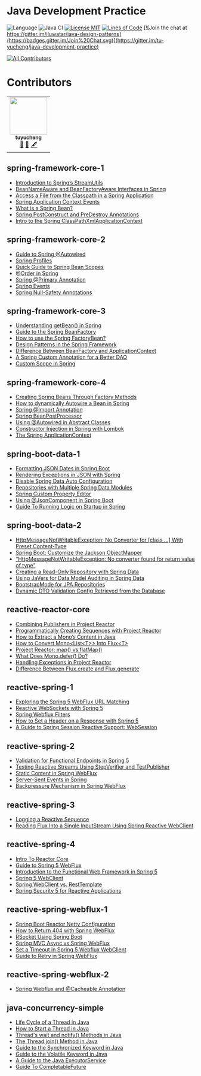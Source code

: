 <!-- the line below needs to be an empty line C: (its because kramdown isnt
     that smart and dearly wants an empty line before a heading to be able to
     display it as such, e.g. website) -->

# Java Development Practice

![Language](https://img.shields.io/badge/language-java-brightgreen)
![Java CI](https://github.com/iluwatar/java-design-patterns/workflows/Java%20CI/badge.svg)
[![License MIT](https://img.shields.io/badge/license-MIT-blue.svg)](https://raw.githubusercontent.com/tu-yucheng/java-development-practice/master/LICENSE.md)
[![Lines of Code](https://sonarcloud.io/api/project_badges/measure?project=tu-yucheng_java-development-practice&metric=ncloc)](https://sonarcloud.io/project/overview?id=tu-yucheng_java-development-practice)
[![Join the chat at https://gitter.im/iluwatar/java-design-patterns](https://badges.gitter.im/Join%20Chat.svg)](https://gitter.im/tu-yucheng/java-development-practice)
<!-- ALL-CONTRIBUTORS-BADGE:START - Do not remove or modify this section -->
[![All Contributors](https://img.shields.io/badge/all_contributors-1-orange.svg?style=flat-square)](#contributors)
<!-- ALL-CONTRIBUTORS-BADGE:END -->

# Contributors

<!-- ALL-CONTRIBUTORS-LIST:START - Do not remove or modify this section -->
<!-- prettier-ignore-start -->
<!-- markdownlint-disable -->
<table>
  <tr>
    <td align="center"><a href="https://github.com/tu-yucheng"><img src="https://avatars0.githubusercontent.com/u/4526195?v=4?s=100" width="100px;" alt=""/><br /><sub><b>tuyucheng</b></sub></a><br /><a href="#projectManagement-tuyucheng" title="Project Management">📆</a> <a href="#maintenance-tuyucheng" title="Maintenance">🚧</a> <a href="#content-tuyucheng" title="Content">🖋</a></td>
  </tr>
</table>

## spring-framework-core-1

- [Introduction to Spring’s StreamUtils](spring-framework-core-1/docs/Spring_StreamUtils.md)
- [BeanNameAware and BeanFactoryAware Interfaces in Spring](spring-framework-core-1/docs/Spring_Aware_Interface.md)
- [Access a File from the Classpath in a Spring Application](spring-framework-core-1/docs/Spring_Classpath_FileAccess.md)
- [Spring Application Context Events](spring-framework-core-1/docs/Spring_Context_Event.md)
- [What is a Spring Bean?](spring-framework-core-1/docs/Spring_Bean.md)
- [Spring PostConstruct and PreDestroy Annotations](spring-framework-core-1/docs/Spring_PostConstruct_Predestroy.md)
- [Intro to the Spring ClassPathXmlApplicationContext](spring-framework-core-1/docs/Spring_ClassPathXmlApplication.md)

## spring-framework-core-2

- [Guide to Spring @Autowired](spring-framework-core-2/docs/Spring_@Autowired.md)
- [Spring Profiles](spring-framework-core-2/docs/Spring_Profile.md)
- [Quick Guide to Spring Bean Scopes](spring-framework-core-2/docs/Spring_Bean_Scope.md)
- [@Order in Spring](spring-framework-core-2/docs/Spring_@Order.md)
- [Spring @Primary Annotation](spring-framework-core-2/docs/Spring_@Primary.md)
- [Spring Events](spring-framework-core-2/docs/Spring_Events.md)
- [Spring Null-Safety Annotations](spring-framework-core-2/docs/Spring_NullSafety.md)

## spring-framework-core-3

- [Understanding getBean() in Spring](spring-framework-core-3/docs/Spring_getBean().md)
- [Guide to the Spring BeanFactory](spring-framework-core-3/docs/Spring_BeanFactory.md)
- [How to use the Spring FactoryBean?](spring-framework-core-3/docs/Spring_FactoryBean.md)
- [Design Patterns in the Spring Framework](spring-framework-core-3/docs/Spring_DesignPattern.md)
- [Difference Between BeanFactory and ApplicationContext](spring-framework-core-3/docs/Spring_BeanFactory_ApplicationContext.md)
- [A Spring Custom Annotation for a Better DAO](spring-framework-core-3/docs/Spring_Annotation_BeanPreProcessor.md)
- [Custom Scope in Spring](spring-framework-core-3/docs/Spring_Custom_Scope.md)

## spring-framework-core-4

- [Creating Spring Beans Through Factory Methods](spring-framework-core-4/docs/Spring_FactoryMethod.md)
- [How to dynamically Autowire a Bean in Spring](spring-framework-core-4/docs/Spring_Dynamic_Autowired.md)
- [Spring @Import Annotation](spring-framework-core-4/docs/Spring_@Import.md)
- [Spring BeanPostProcessor](spring-framework-core-4/docs/Spring_BeanPostProcessor.md)
- [Using @Autowired in Abstract Classes](spring-framework-core-4/docs/Spring_@Autowired_AbstractClass.md)
- [Constructor Injection in Spring with Lombok](spring-framework-core-4/docs/Spring_Lombok.md)
- [The Spring ApplicationContext](spring-framework-core-4/docs/Spring_ApplicationContext.md)

## spring-boot-data-1

- [Formatting JSON Dates in Spring Boot](spring-boot-data-1/docs/SpringBoot_Format_Json.md)
- [Rendering Exceptions in JSON with Spring](spring-boot-data-1/docs/SpringBoot_Exception_Json.md)
- [Disable Spring Data Auto Configuration](spring-boot-data-1/docs/SpringBoot_DisableAutoConfig.md)
- [Repositories with Multiple Spring Data Modules](spring-boot-data-1/docs/SpringBoot_Multi_DataModule.md)
- [Spring Custom Property Editor](spring-boot-data-1/docs/SpringBoot_PropertyEditor.md)
- [Using @JsonComponent in Spring Boot](spring-boot-data-1/docs/SpringBoot_@JsonComponent.md)
- [Guide To Running Logic on Startup in Spring](spring-boot-data-1/docs/SpringBoot_RunSetupLogic.md)

## spring-boot-data-2

- [HttpMessageNotWritableException: No Converter for [class …] With Preset Content-Type]()
- [Spring Boot: Customize the Jackson ObjectMapper]()
- [“HttpMessageNotWritableException: No converter found for return value of type”]()
- [Creating a Read-Only Repository with Spring Data]()
- [Using JaVers for Data Model Auditing in Spring Data]()
- [BootstrapMode for JPA Repositories]()
- [Dynamic DTO Validation Config Retrieved from the Database]()

## reactive-reactor-core

- [Combining Publishers in Project Reactor](reactive-reactor-core/docs/Reactor_CombineStreams.md)
- [Programmatically Creating Sequences with Project Reactor](reactive-reactor-core/docs/Reactor_Flux_Sequences.md)
- [How to Extract a Mono’s Content in Java]()
- [How to Convert Mono<List<T\>> Into Flux<T\>]()
- [Project Reactor: map() vs flatMap()]()
- [What Does Mono.defer() Do?]()
- [Handling Exceptions in Project Reactor]()
- [Difference Between Flux.create and Flux.generate](reactive-reactor-core/docs/Reactor_Create_Generate.md)

## reactive-spring-1

- [Exploring the Spring 5 WebFlux URL Matching](reactive-spring-1/docs/Spring_MVC_URL_Matching.md)
- [Reactive WebSockets with Spring 5](reactive-spring-1/docs/Spring_Reactive_WebSockets.md)
- [Spring Webflux Filters](reactive-spring-1/docs/Spring_WebFlux_Filter.md)
- [How to Set a Header on a Response with Spring 5](reactive-spring-1/docs/Spring_WebFlux_Header.md)
- [A Guide to Spring Session Reactive Support: WebSession](reactive-spring-1/docs/Spring_Reactive_Session.md)

## reactive-spring-2

- [Validation for Functional Endpoints in Spring 5](reactive-spring-2/docs/Functional_Endpoints_Validation.md)
- [Testing Reactive Streams Using StepVerifier and TestPublisher](reactive-spring-2/docs/Reactive_StepVerifier.md)
- [Static Content in Spring WebFlux](reactive-spring-2/docs/WebFlux_Static_Content.md)
- [Server-Sent Events in Spring](reactive-spring-2/docs/WebFlux_Server_SendEvents.md)
- [Backpressure Mechanism in Spring WebFlux](reactive-spring-2/docs/WebFlux_Backpressure.md)

## reactive-spring-3

- [Logging a Reactive Sequence](reactive-spring-3/docs/Reactive_Logging_Sequence.md)
- [Reading Flux Into a Single InputStream Using Spring Reactive WebClient](reactive-spring-3/docs/Reactive_ReadFluxTo_InputStream.md)

## reactive-spring-4

- [Intro To Reactor Core](reactive-spring-4/docs/Reactor_Core.md)
- [Guide to Spring 5 WebFlux](reactive-spring-4/docs/Spring_WebFlux.md)
- [Introduction to the Functional Web Framework in Spring 5](reactive-spring-4/docs/Spring_FunctionWeb.md)
- [Spring 5 WebClient](reactive-spring-4/docs/Spring_WebClient.md)
- [Spring WebClient vs. RestTemplate](reactive-spring-4/docs/Spring_WebClient_RestTemplate.md)
- [Spring Security 5 for Reactive Applications](reactive-spring-4/docs/Spring_Reactive_Security.md)

## reactive-spring-webflux-1

- [Spring Boot Reactor Netty Configuration](reactive-spring-webflux-1/docs/WebFlux_Netty_Config.md)
- [How to Return 404 with Spring WebFlux](reactive-spring-webflux-1/docs/WebFlux_ResponseStatus.md)
- [RSocket Using Spring Boot](reactive-spring-webflux-1/docs/Reactive_RSocket.md)
- [Spring MVC Async vs Spring WebFlux](reactive-spring-webflux-1/docs/WebFlux_Async.md)
- [Set a Timeout in Spring 5 Webflux WebClient](reactive-spring-webflux-1/docs/WebFlux_Timeout.md)
- [Guide to Retry in Spring WebFlux](reactive-spring-webflux-1/docs/WebFlux_Retry.md)

## reactive-spring-webflux-2

- [Spring Webflux and @Cacheable Annotation](reactive-spring-webflux-2/docs/WebFlux_Cacheable.md)

## java-concurrency-simple

- [Life Cycle of a Thread in Java](java-concurrency-simple/docs/Java_Thread_LifeCycle.md)
- [How to Start a Thread in Java](java-concurrency-simple/docs/Java_StartThread.md)
- [Thread's wait and notify() Methods in Java](java-concurrency-simple/docs/Java_Wait_Notify.md)
- [The Thread.join() Method in Java](java-concurrency-simple/docs/Java_Thread_Join.md)
- [Guide to the Synchronized Keyword in Java](java-concurrency-simple/docs/Java_Synchronized.md)
- [Guide to the Volatile Keyword in Java](java-concurrency-simple/docs/Java_Volatile.md)
- [A Guide to the Java ExecutorService](java-concurrency-simple/docs/Java_ExecutorService.md)
- [Guide To CompletableFuture](java-concurrency-simple/docs/Java_CompletableFuture.md)